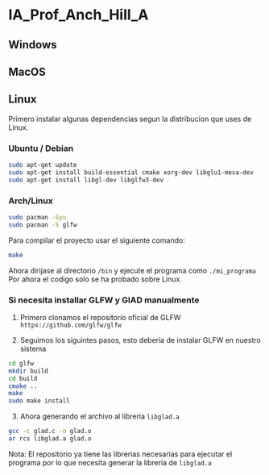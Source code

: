 # IA_Prof_Anch_Hill_A

## Windows

## MacOS

## Linux

Primero instalar algunas dependencias segun la distribucion que uses de Linux.

### Ubuntu / Debian

```bash
sudo apt-get update
sudo apt-get install build-essential cmake xorg-dev libglu1-mesa-dev
sudo apt-get install libgl-dev libglfw3-dev
```

### Arch/Linux

```bash
sudo pacman -Syu
sudo pacman -S glfw
```

Para compilar el proyecto usar el siguiente comando:

```bash
make
```

Ahora dirijase al directorio `/bin` y ejecute el programa como `./mi_programa`
Por ahora el codigo solo se ha probado sobre Linux.

### Si necesita installar GLFW y GlAD manualmente 

1. Primero clonamos el repositorio oficial de GLFW `https://github.com/glfw/glfw`

2. Seguimos los siguintes pasos, esto deberia de instalar GLFW en nuestro sistema

```bash
cd glfw
mkdir build
cd build
cmake ..
make
sudo make install
```
3. Ahora generando el archivo al libreria `libglad.a`

```bash
gcc -c glad.c -o glad.o
ar rcs libglad.a glad.o
```

Nota: El repositorio ya tiene las librerias necesarias para ejecutar el programa por lo que necesita generar la libreria de `libglad.a`
